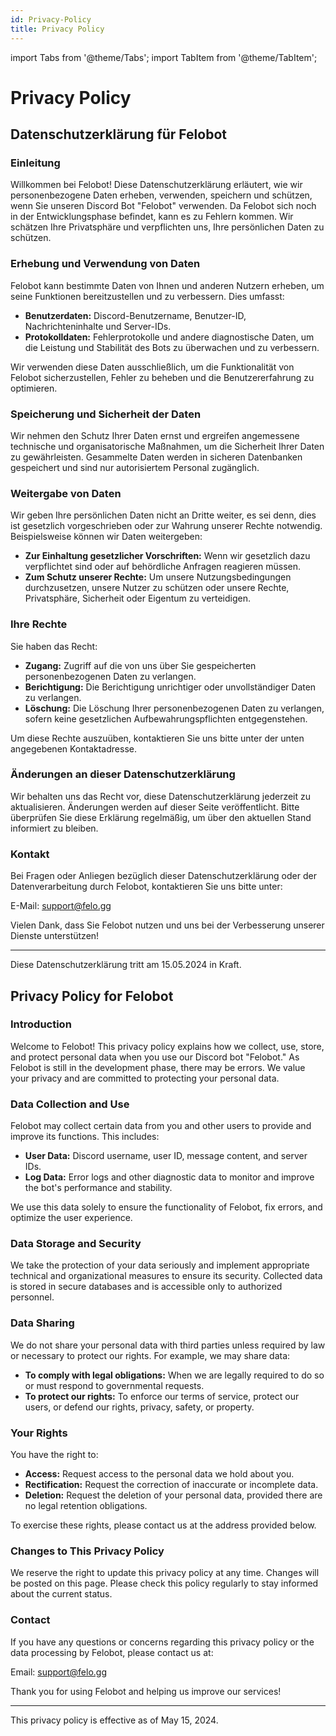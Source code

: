 ```yaml
---
id: Privacy-Policy
title: Privacy Policy
---
```


import Tabs from '@theme/Tabs';
import TabItem from '@theme/TabItem';

# Privacy Policy

<Tabs>
<TabItem value="de" label="German" default>

## Datenschutzerklärung für Felobot

### Einleitung
Willkommen bei Felobot! Diese Datenschutzerklärung erläutert, wie wir personenbezogene Daten erheben, verwenden, speichern und schützen, wenn Sie unseren Discord Bot "Felobot" verwenden. Da Felobot sich noch in der Entwicklungsphase befindet, kann es zu Fehlern kommen. Wir schätzen Ihre Privatsphäre und verpflichten uns, Ihre persönlichen Daten zu schützen.

### Erhebung und Verwendung von Daten
Felobot kann bestimmte Daten von Ihnen und anderen Nutzern erheben, um seine Funktionen bereitzustellen und zu verbessern. Dies umfasst:

- **Benutzerdaten:** Discord-Benutzername, Benutzer-ID, Nachrichteninhalte und Server-IDs.
- **Protokolldaten:** Fehlerprotokolle und andere diagnostische Daten, um die Leistung und Stabilität des Bots zu überwachen und zu verbessern.

Wir verwenden diese Daten ausschließlich, um die Funktionalität von Felobot sicherzustellen, Fehler zu beheben und die Benutzererfahrung zu optimieren.

### Speicherung und Sicherheit der Daten
Wir nehmen den Schutz Ihrer Daten ernst und ergreifen angemessene technische und organisatorische Maßnahmen, um die Sicherheit Ihrer Daten zu gewährleisten. Gesammelte Daten werden in sicheren Datenbanken gespeichert und sind nur autorisiertem Personal zugänglich.

### Weitergabe von Daten
Wir geben Ihre persönlichen Daten nicht an Dritte weiter, es sei denn, dies ist gesetzlich vorgeschrieben oder zur Wahrung unserer Rechte notwendig. Beispielsweise können wir Daten weitergeben:

- **Zur Einhaltung gesetzlicher Vorschriften:** Wenn wir gesetzlich dazu verpflichtet sind oder auf behördliche Anfragen reagieren müssen.
- **Zum Schutz unserer Rechte:** Um unsere Nutzungsbedingungen durchzusetzen, unsere Nutzer zu schützen oder unsere Rechte, Privatsphäre, Sicherheit oder Eigentum zu verteidigen.

### Ihre Rechte
Sie haben das Recht:

- **Zugang:** Zugriff auf die von uns über Sie gespeicherten personenbezogenen Daten zu verlangen.
- **Berichtigung:** Die Berichtigung unrichtiger oder unvollständiger Daten zu verlangen.
- **Löschung:** Die Löschung Ihrer personenbezogenen Daten zu verlangen, sofern keine gesetzlichen Aufbewahrungspflichten entgegenstehen.

Um diese Rechte auszuüben, kontaktieren Sie uns bitte unter der unten angegebenen Kontaktadresse.

### Änderungen an dieser Datenschutzerklärung
Wir behalten uns das Recht vor, diese Datenschutzerklärung jederzeit zu aktualisieren. Änderungen werden auf dieser Seite veröffentlicht. Bitte überprüfen Sie diese Erklärung regelmäßig, um über den aktuellen Stand informiert zu bleiben.

### Kontakt
Bei Fragen oder Anliegen bezüglich dieser Datenschutzerklärung oder der Datenverarbeitung durch Felobot, kontaktieren Sie uns bitte unter:

E-Mail: support@felo.gg

Vielen Dank, dass Sie Felobot nutzen und uns bei der Verbesserung unserer Dienste unterstützen!

---

Diese Datenschutzerklärung tritt am 15.05.2024 in Kraft.

</TabItem>

<TabItem value="en" label="English">

## Privacy Policy for Felobot

### Introduction
Welcome to Felobot! This privacy policy explains how we collect, use, store, and protect personal data when you use our Discord bot "Felobot." As Felobot is still in the development phase, there may be errors. We value your privacy and are committed to protecting your personal data.

### Data Collection and Use
Felobot may collect certain data from you and other users to provide and improve its functions. This includes:

- **User Data:** Discord username, user ID, message content, and server IDs.
- **Log Data:** Error logs and other diagnostic data to monitor and improve the bot's performance and stability.

We use this data solely to ensure the functionality of Felobot, fix errors, and optimize the user experience.

### Data Storage and Security
We take the protection of your data seriously and implement appropriate technical and organizational measures to ensure its security. Collected data is stored in secure databases and is accessible only to authorized personnel.

### Data Sharing
We do not share your personal data with third parties unless required by law or necessary to protect our rights. For example, we may share data:

- **To comply with legal obligations:** When we are legally required to do so or must respond to governmental requests.
- **To protect our rights:** To enforce our terms of service, protect our users, or defend our rights, privacy, safety, or property.

### Your Rights
You have the right to:

- **Access:** Request access to the personal data we hold about you.
- **Rectification:** Request the correction of inaccurate or incomplete data.
- **Deletion:** Request the deletion of your personal data, provided there are no legal retention obligations.

To exercise these rights, please contact us at the address provided below.

### Changes to This Privacy Policy
We reserve the right to update this privacy policy at any time. Changes will be posted on this page. Please check this policy regularly to stay informed about the current status.

### Contact
If you have any questions or concerns regarding this privacy policy or the data processing by Felobot, please contact us at:

Email: support@felo.gg

Thank you for using Felobot and helping us improve our services!

---

This privacy policy is effective as of May 15, 2024.

</TabItem>
</Tabs>
